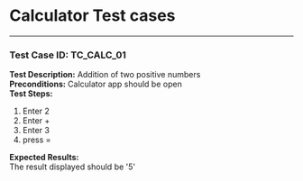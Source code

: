 # Calculator Test cases 

---

### Test Case ID: TC_CALC_01  
**Test Description:** Addition of two positive numbers  
**Preconditions:** Calculator app should be open    
**Test Steps:**  
1. Enter 2
2. Enter +
3. Enter 3
4. press =
       
**Expected Results:**  
The result displayed should be '5'
